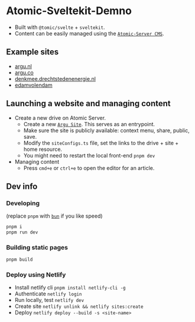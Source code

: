 # Atomic-Sveltekit-Demno

- Built with `@tomic/svelte` + `sveltekit`.
- Content can be easily managed using the [`Atomic-Server CMS`](https://github.com/atomicdata-dev/atomic-server/).

## Example sites

- [argu.nl](https://argu.nl)
- [argu.co](https://argu.co)
- [denkmee.drechtstedenenergie.nl](https://denkmee.drechtstedenenergie.nl)
- [edamvolendam](https://edamvolendam.netlify.app/)

## Launching a website and managing content

- Create a new drive on Atomic Server.
  - Create a new [`Argu Site`](https://atomicdata.dev/Folder/wp8ame4nqf/MYJkFKGEKz). This serves as an entrypoint.
  - Make sure the site is publicly available: context menu, share, public, save.
  - Modify the `siteConfigs.ts` file, set the links to the drive + site + home resource.
  - You might need to restart the local front-end `pnpm dev`
- Managing content
  - Press `cmd+e` or `ctrl+e` to open the editor for an article.

## Dev info

### Developing

(replace `pnpm` with [`bun`](https://bun.sh/) if you like speed)

```bash
pnpm i
pnpm run dev
```

### Building static pages

```bash
pnpm build
```

### Deploy using Netlify

- Install netlify cli `pnpm install netlify-cli -g`
- Authenticate `netlify login`
- Run locally, test `netlify dev`
- Create site `netlify unlink && netlify sites:create`
- Deploy `netlify deploy --build -s <site-name>`
